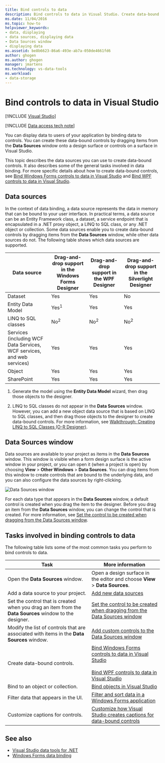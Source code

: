 ```yaml
---
title: Bind controls to data
description: Bind controls to data in Visual Studio. Create data-bound controls by dragging items from the Data Sources window.
ms.date: 11/04/2016
ms.topic: how-to
helpviewer_keywords:
- data, displaying
- data sources, displaying data
- Data Sources window
- displaying data
ms.assetid: be8b6623-86a6-493e-ab7a-050de4661fd6
author: ghogen
ms.author: ghogen
manager: jmartens
ms.technology: vs-data-tools
ms.workload:
- data-storage
---
```

# Bind controls to data in Visual Studio

 [!INCLUDE [Visual Studio](~/includes/applies-to-version/vs-windows-only.md)]

[!INCLUDE [Data access tech note](./includes/data-technology-note.md)]

You can display data to users of your application by binding data to controls. You can create these data-bound controls by dragging items from the **Data Sources** window onto a design surface or controls on a surface in Visual Studio.

This topic describes the data sources you can use to create data-bound controls. It also describes some of the general tasks involved in data binding. For more specific details about how to create data-bound controls, see [Bind Windows Forms controls to data in Visual Studio](../data-tools/bind-windows-forms-controls-to-data-in-visual-studio.md) and [Bind WPF controls to data in Visual Studio](../data-tools/bind-wpf-controls-to-data-in-visual-studio.md).

## Data sources

In the context of data binding, a data source represents the data in memory that can be bound to your user interface. In practical terms, a data source can be an Entity Framework class, a dataset, a service endpoint that is encapsulated in a .NET proxy object, a LINQ to SQL class, or any .NET object or collection. Some data sources enable you to create data-bound controls by dragging items from the **Data Sources** window, while other data sources do not. The following table shows which data sources are supported.

| Data source | Drag-and-drop support in **the Windows Forms Designer** | Drag-and-drop support in **the WPF Designer** | Drag-and-drop support in **the Silverlight Designer** |
| - | - | - | - |
| Dataset | Yes | Yes | No |
| Entity Data Model | Yes<sup>1</sup> | Yes | Yes |
| LINQ to SQL classes | No<sup>2</sup> | No<sup>2</sup> | No<sup>2</sup> |
| Services (including WCF Data Services, WCF services, and web services) | Yes | Yes | Yes |
| Object | Yes | Yes | Yes |
| SharePoint | Yes | Yes | Yes |

1. Generate the model using the **Entity Data Model** wizard, then drag those objects to the designer.

2. LINQ to SQL classes do not appear in the **Data Sources** window. However, you can add a new object data source that is based on LINQ to SQL classes, and then drag those objects to the designer to create data-bound controls. For more information, see [Walkthrough: Creating LINQ to SQL Classes (O-R Designer)](how-to-create-linq-to-sql-classes-mapped-to-tables-and-views-o-r-designer.md).

## Data Sources window

Data sources are available to your project as items in the **Data Sources** window. This window is visible when a form design surface is the active window in your project, or you can open it (when a project is open) by choosing **View** > **Other Windows** > **Data Sources**. You can drag items from this window to create controls that are bound to the underlying data, and you can also configure the data sources by right-clicking.

![Data Sources window](../data-tools/media/raddata-data-sources-window.png)

For each data type that appears in the **Data Sources** window, a default control is created when you drag the item to the designer. Before you drag an item from the **Data Sources** window, you can change the control that is created. For more information, see [Set the control to be created when dragging from the Data Sources window](../data-tools/set-the-control-to-be-created-when-dragging-from-the-data-sources-window.md).

## Tasks involved in binding controls to data

The following table lists some of the most common tasks you perform to bind controls to data.

|Task|More information|
|----------| - |
|Open the **Data Sources** window.|Open a design surface in the editor and choose **View** > **Data Sources**.|
|Add a data source to your project.|[Add new data sources](../data-tools/add-new-data-sources.md)|
|Set the control that is created when you drag an item from the **Data Sources** window to the designer.|[Set the control to be created when dragging from the Data Sources window](../data-tools/set-the-control-to-be-created-when-dragging-from-the-data-sources-window.md)|
|Modify the list of controls that are associated with items in the **Data Sources** window.|[Add custom controls to the Data Sources window](../data-tools/add-custom-controls-to-the-data-sources-window.md)|
|Create data-bound controls.|[Bind Windows Forms controls to data in Visual Studio](../data-tools/bind-windows-forms-controls-to-data-in-visual-studio.md)<br /><br /> [Bind WPF controls to data in Visual Studio](../data-tools/bind-wpf-controls-to-data-in-visual-studio.md)|
|Bind to an object or collection.|[Bind objects in Visual Studio](../data-tools/bind-objects-in-visual-studio.md)|
|Filter data that appears in the UI.|[Filter and sort data in a Windows Forms application](../data-tools/filter-and-sort-data-in-a-windows-forms-application.md)|
|Customize captions for controls.|[Customize how Visual Studio creates captions for data-bound controls](../data-tools/customize-how-visual-studio-creates-captions-for-data-bound-controls.md)|

## See also

- [Visual Studio data tools for .NET](../data-tools/visual-studio-data-tools-for-dotnet.md)
- [Windows Forms data binding](/dotnet/framework/winforms/windows-forms-data-binding)
